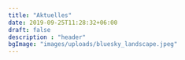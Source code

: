 ```yaml
---
title: "Aktuelles"
date: 2019-09-25T11:28:32+06:00
draft: false
description : "header"
bgImage: "images/uploads/bluesky_landscape.jpeg"
---
```


